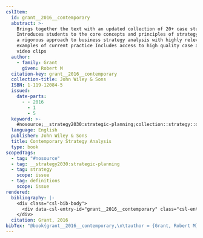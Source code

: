 ```yaml
---
cslItem:
  id: grant__2016__contemporary
  abstract: >-
    Brings together the text with an updated collection of 20+ case studies
    Introduces students to the core concepts and principles of strategy Combines
    a rigorous approach to business strategy analysis with highly relevant
    examples of current practice Includes access to high quality case and author
    video clips
  author:
    - family: Grant
      given: Robert M
  citation-key: grant__2016__contemporary
  collection-title: John Wiley & Sons
  ISBN: 1-119-12084-5
  issued:
    date-parts:
      - - 2016
        - 1
        - 5
  keyword: >-
    #nosource;__strategy2030:strategic-planning;collection::strategy::definitions
  language: English
  publisher: John Wiley & Sons
  title: Contemporary Strategy Analysis
  type: book
scopedTags:
  - tag: "#nosource"
  - tag: __strategy2030:strategic-planning
  - tag: strategy
    scope: issue
  - tag: definitions
    scope: issue
rendered:
  bibliography: |-
    <div class="csl-bib-body">
      <div data-csl-entry-id="grant__2016__contemporary" class="csl-entry">Grant, R.M. 2016 <i>Contemporary Strategy Analysis</i>. John Wiley &#38; Sons (John Wiley &#38; Sons).</div>
    </div>
  citation: Grant, 2016
bibTex: "@book{grant__2016__contemporary,\n\tauthor = {Grant, Robert M},\n\tseries = {John {Wiley} & {Sons}},\n\tyear = {2016},\n\tmonth = {jan 5},\n\tpublisher = {John Wiley & Sons},\n\ttitle = {Contemporary {Strategy} {Analysis}},\n}\n\n"
---
```

